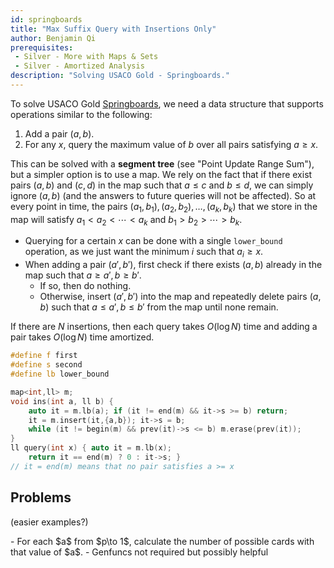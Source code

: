 ```yaml
---
id: springboards
title: "Max Suffix Query with Insertions Only"
author: Benjamin Qi
prerequisites: 
 - Silver - More with Maps & Sets
 - Silver - Amortized Analysis
description: "Solving USACO Gold - Springboards."
---
```


To solve USACO Gold [Springboards](http://www.usaco.org/index.php?page=viewproblem2&cpid=995), we need a data structure that supports operations similar to the following:

  1. Add a pair $(a,b)$.
  2. For any $x$, query the maximum value of $b$ over all pairs satisfying $a\ge x$.

This can be solved with a **segment tree** (see "Point Update Range Sum"), but a simpler option is to use a map. We rely on the fact
that if there exist pairs $(a,b)$ and $(c,d)$ in the map such that $a\le c$ and $b\le d$, we can simply ignore $(a,b)$ (and the answers to future queries will not be affected). So at every point in time, the pairs $(a_1,b_1),(a_2,b_2),\ldots,(a_k,b_k)$ that we store in the map will satisfy $a_1 < a_2 < \cdots < a_k$ and $b_1 > b_2 > \cdots > b_k$. 

  - Querying for a certain $x$ can be done with a single `lower_bound` operation, as we just want the minimum $i$ such that $a_i\ge x$.
  - When adding a pair $(a',b')$, first check if there exists $(a,b)$ already in the map such that $a\ge a', b\ge b'$. 
    - If so, then do nothing.
    - Otherwise, insert $(a',b')$ into the map and repeatedly delete pairs $(a,b)$ such that $a\le a', b\le b'$ from the map until none remain.

If there are $N$ insertions, then each query takes $O(\log N)$ time and adding a pair takes $O(\log N)$ time amortized.

```cpp
#define f first
#define s second
#define lb lower_bound

map<int,ll> m;
void ins(int a, ll b) {
	auto it = m.lb(a); if (it != end(m) && it->s >= b) return;
	it = m.insert(it,{a,b}); it->s = b;
	while (it != begin(m) && prev(it)->s <= b) m.erase(prev(it));
}
ll query(int x) { auto it = m.lb(x); 
	return it == end(m) ? 0 : it->s; } 
// it = end(m) means that no pair satisfies a >= x
```

## Problems

(easier examples?)

<problems-list>
    <problem name="Karen & Cards" cf="contest/815/problem/D" difficulty="Very Hard" tags={[]}>
      - For each $a$ from $p\to 1$, calculate the number of possible cards with that value of $a$.
    </problem>
    <problem name="GP of Korea 19 - Interesting Drug" cf="gym/102059/problem/K" difficulty="Very Hard" tags={[]}>
      - Genfuncs not required but possibly helpful
    </problem>
 </problems-list>
